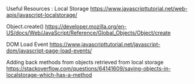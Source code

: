 Useful Resources :
Local Storage
https://www.javascripttutorial.net/web-apis/javascript-localstorage/

Object.create()
https://developer.mozilla.org/en-US/docs/Web/JavaScript/Reference/Global_Objects/Object/create

DOM Load Event
https://www.javascripttutorial.net/javascript-dom/javascript-page-load-events/

Adding back methods from objects retrieved from local storage
https://stackoverflow.com/questions/64141609/saving-objects-in-localstorage-which-has-a-method
